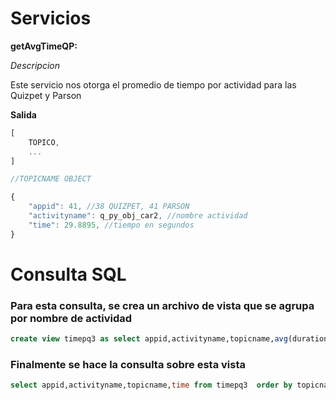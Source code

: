 # Servicios

**getAvgTimeQP:**

*Descripcion*

Este servicio nos otorga el promedio de tiempo por actividad para las Quizpet y Parson

**Salida**

```javascript
[
    TOPICO,
    ...
]

//TOPICNAME OBJECT

{
    "appid": 41, //38 QUIZPET, 41 PARSON
    "activityname": q_py_obj_car2, //nombre actividad
    "time": 29.8895, //tiempo en segundos
}
```

# Consulta SQL
### Para esta consulta, se crea un archivo de vista que se agrupa por nombre de actividad

```SQL
create view timepq3 as select appid,activityname,topicname,avg(durationseconds) as time from activity_traces where(appid=41 or appid=38) group by activityname order by topicname;
```
### Finalmente se hace la consulta sobre esta vista

```SQL
select appid,activityname,topicname,time from timepq3  order by topicname;



